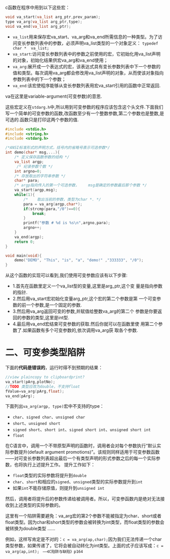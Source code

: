 c函数在程序中用到以下这些宏：

```c
void va_start(va_list arg_ptr,prev_param);
type va_arg(va_list arg_ptr,type);
void va_end(va_list arg_ptr);
```

* `va_list`用来保存宏va_start、va_arg和va_end所需信息的一种类型。为了访问变长参数列表中的参数，必须声明va_list类型的一个对象定义： `typedef char *  va_list;`
* `va_start`:访问变长参数列表中的参数之前使用的宏，它初始化用va_list声明的对象，初始化结果供宏va_arg和va_end使用；
* `va_arg`:展开成一个表达式的宏，该表达式具有变长参数列表中下一个参数的值和类型。每次调用va_arg都会修改用va_list声明的对象，从而使该对象指向参数列表中的下一个参数；
* `va_end`:该宏使程序能够从变长参数列表用宏va_start引用的函数中正常返回.

va在这里是variable-argument(可变参数)的意思. 

这些宏定义在`stdarg.h`中,所以用到可变参数的程序应该包含这个头文件.下面我们写一个简单的可变参数的函数,改函数至少有一个整数参数,第二个参数也是整数,是可选的.函数只是打印这两个参数的值.

```c
#include <stdio.h>
#include <string.h>
#include <stdarg.h>

/*ANSI标准形式的声明方式，括号内的省略号表示可选参数*/
int demo(char* msg,...){
	/* 定义保存函数参数的结构 */
	va_list argp;
	 /* 纪录参数个数 */  
	int argno=0;
	/* 存放取出的字符串参数 */    
	char* para;
	/* argp指向传入的第一个可选参数，    msg是确定的参数最后那个参数 */ 
	va_start(argp,msg);
	while(1){
		/*    取出当前的参数，类型为char *. */   
		para = va_arg(argp,char*);
		if(strcmp(para,"/0")==0){
			break;
		}
		printf("参数 # %d is %s\n",argno,para);
		argno++;
	}
	va_end(argp);
	return 0;
}

void main(void){
	demo("DEMO", "This", "is", "a", "demo!" ,"333333", "/0");   
}
```
从这个函数的实现可以看到,我们使用可变参数应该有以下步骤: 

* 1.首先在函数里定义一个va_list型的变量,这里是arg_ptr,这个变 
量是指向参数的指针. 
* 2.然后用va_start宏初始化变量arg_ptr,这个宏的第二个参数是第 一个可变参数的前一个参数,是一个固定的参数.
* 3.然后用va_arg返回可变的参数,并赋值给整数va_arg的第二个 参数是你要返回的参数的类型,这里是int型.  
* 4.最后用va_end宏结束可变参数的获取.然后你就可以在函数里使 用第二个参数了.如果函数有多个可变参数的,依次调用va_arg获 取各个参数. 

# 二、可变参类型陷阱
下面的**代码是错误的**，运行时得不到预期的结果：

```c
//view plaincopy to clipboardprint?
va_start(pArg,plotNo);
//TODO 类型应改为double，不支持float   
fValue=va_arg(pArg,float);
va_end(pArg);
```

下面列出`va_arg(argp, type)`宏中不支持的type：

* `char`、`signed char`、`unsigned char`
* `short`、`unsigned short`
* `signed short`、`short int`、`signed short int`、`unsigned short int`
* `float`

在C语言中，调用一个不带原型声明的函数时，调用者会对每个参数执行“默认实际参数提升(default argument promotions)”。该规则同样适用于可变参数函数——对可变长参数列表超出最后一个有类型声明的形式参数之后的每一个实际参数，也将执行上述提升工作。
提升工作如下：

* `float`类型的实际参数将提升到`double`
* `char`、`short`和相应的`signed`、`unsigned`类型的实际参数提升到`int`
* 如果`int`不能存储原值，则提升到`unsigned int`

然后，调用者将提升后的参数传递给被调用者。所以，可变参函数内是绝对无法接收到上述类型的实际参数的。

这里有一个陷阱需要避免：va_arg宏的第2个参数不能被指定为char、short或者float类型。因为char和short类型的参数会被转换为int类型，而float类型的参数会被转换为double类型 ……

例如，这样写肯定是不对的：`c = va_arg(ap,char);`因为我们无法传递一个char类型参数，如果传递了，它将会被自动转化为int类型。上面的式子应该写成：`c = va_arg(ap,int);` ` ——《C陷阱与缺陷》p164`

